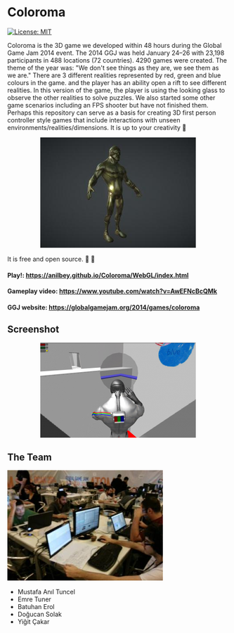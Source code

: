 # Coloroma
[![License: MIT](https://img.shields.io/badge/License-MIT-green.svg)](https://opensource.org/licenses/MIT)

Coloroma is the 3D game we developed within 48 hours during the Global Game Jam 2014 event.
The 2014 GGJ was held January 24–26 with 23,198 participants in 488 locations (72 countries). 4290 games were created.
The theme of the year was: "We don't see things as they are, we see them as we are." There are 3 different realities represented by red, green and blue colours in the game. and the player has an ability open a rift to see different realities. In this version of the game, the player is using the looking glass to observe the other realities to solve puzzles. We also started some other game scenarios including an FPS shooter but have not finished them. Perhaps this repository can serve as a basis for creating 3D first person controller style games that include interactions with unseen environments/realities/dimensions. It is up to your creativity :ghost: 


<p align="center">
  <img src="doc/images/kartush.jpg" />
</p>

It is free and open source. :clap: :tada:

#### Play!: https://anilbey.github.io/Coloroma/WebGL/index.html

#### Gameplay video: https://www.youtube.com/watch?v=AwEFNcBcQMk

#### GGJ website: https://globalgamejam.org/2014/games/coloroma

## Screenshot

<p align="center">
  <img src="doc/images/coloromagame.png" />
</p>

## The Team

<img src="doc/images/ggj14_1.jpg" />

* Mustafa Anıl Tuncel
* Emre Tuner
* Batuhan Erol
* Doğucan Solak
* Yiğit Çakar

